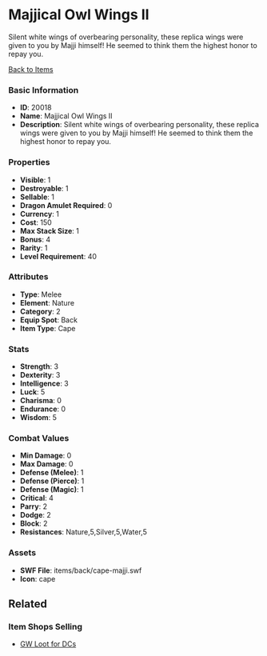 # Majjical Owl Wings II

Silent white wings of overbearing personality, these replica wings were given to you by Majji himself! He seemed to think them the highest honor to repay you.

[Back to Items](../items.md)

### Basic Information

- **ID**: 20018
- **Name**: Majjical Owl Wings II
- **Description**: Silent white wings of overbearing personality, these replica wings were given to you by Majji himself! He seemed to think them the highest honor to repay you.

### Properties

- **Visible**: 1
- **Destroyable**: 1
- **Sellable**: 1
- **Dragon Amulet Required**: 0
- **Currency**: 1
- **Cost**: 150
- **Max Stack Size**: 1
- **Bonus**: 4
- **Rarity**: 1
- **Level Requirement**: 40

### Attributes

- **Type**: Melee
- **Element**: Nature
- **Category**: 2
- **Equip Spot**: Back
- **Item Type**: Cape

### Stats

- **Strength**: 3
- **Dexterity**: 3
- **Intelligence**: 3
- **Luck**: 5
- **Charisma**: 0
- **Endurance**: 0
- **Wisdom**: 5

### Combat Values

- **Min Damage**: 0
- **Max Damage**: 0
- **Defense (Melee)**: 1
- **Defense (Pierce)**: 1
- **Defense (Magic)**: 1
- **Critical**: 4
- **Parry**: 2
- **Dodge**: 2
- **Block**: 2
- **Resistances**: Nature,5,Silver,5,Water,5

### Assets

- **SWF File**: items/back/cape-majji.swf
- **Icon**: cape

## Related

### Item Shops Selling

- [GW Loot for DCs](../item-shops/682-gw-loot-for-dcs.md)

